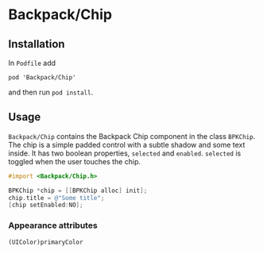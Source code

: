 # Backpack/Chip

## Installation

In `Podfile` add

```
pod 'Backpack/Chip'
```

and then run `pod install`.

## Usage

`Backpack/Chip` contains the Backpack Chip component in the class `BPKChip`. The chip is a simple padded control with a subtle shadow and some text inside. It has two boolean properties, `selected` and `enabled`. `selected` is toggled when the user touches the chip.


```objective-c
#import <Backpack/Chip.h>

BPKChip *chip = [[BPKChip alloc] init];
chip.title = @"Some title";
[chip setEnabled:NO];
```

### Appearance attributes
`(UIColor)primaryColor`
